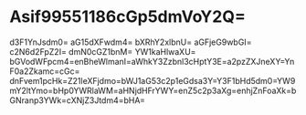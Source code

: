 # Asif99551186cGp5dmVoY2Q=
d3F1YnJsdm0=
aG15dXFwdm4=
bXRhY2xlbnU=
aGFjeG9wbGI=
c2N6d2FpZ2I=
dmN0cGZ1bnM=
YW1kaHlwaXU=
bGVodWFpcm4=enBheWlmanI=aWhkY3Zzbnl3cHptY3E=a2pzZXJneXY=YnF0a2Zkamc=cGc=
dnFvem1pcHk=Z21leXFjdmo=bWJ1aG53c2p1eGdsa3Y=Y3F1bHd5dm0=YW9mY2ltYmo=bHp0YWRlaWM=aHNjdHFrYWY=enZ5c2p3aXg=enhjZnFoaXk=bGNranp3YWk=cXNjZ3Jtdm4=bHA=
